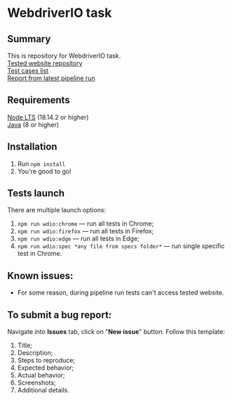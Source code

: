 # WebdriverIO task
## Summary
This is repository for WebdriverIO task.  
[Tested website repository](https://github.com/cypress-io/cypress-realworld-app)  
[Test cases list](https://docs.google.com/spreadsheets/d/16pzXPY60GEV18tnWzdgXe7tZ1Ri-5TxnpXZpKk4XfqA/edit?usp=sharing)  
[Report from latest pipeline run](https://derherrmannelig.github.io/wdio-task/index.html)  
## Requirements
[Node LTS](https://nodejs.org/) (18.14.2 or higher)  
[Java](https://www.oracle.com/java/technologies/downloads/#java8) (8 or higher)  
## Installation
1. Run `npm install`
2. You're good to go!
## Tests launch
There are multiple launch options:
1. `npm run wdio:chrome` — run all tests in Chrome;
2. `npm run wdio:firefox` — run all tests in Firefox;
3. `npm run wdio:edge` — run all tests in Edge;
4. `npm run wdio:spec *any file from specs folder*` — run single specific test in Chrome.
## Known issues:
- For some reason, during pipeline run tests can't access tested website.
## To submit a bug report:
Navigate into **Issues** tab, click on "**New issue**" button. Follow this template:
1. Title;
2. Description;
3. Steps to reproduce;
4. Expected behavior;
5. Actual behavior;
6. Screenshots;
7. Additional details.
